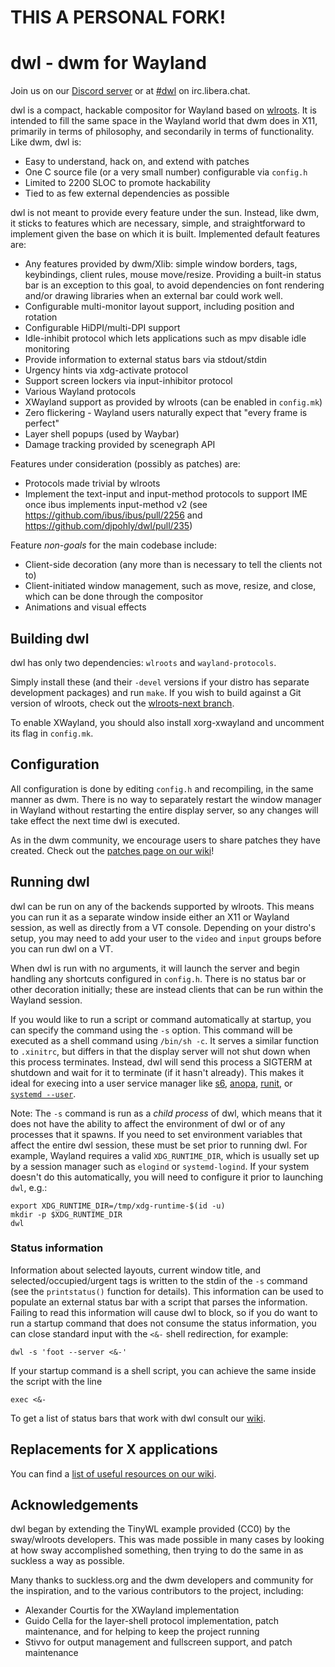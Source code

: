 # THIS A PERSONAL FORK!
# dwl - dwm for Wayland

Join us on our [Discord server](https://discord.gg/jJxZnrGPWN) or at [#dwl](https://web.libera.chat/?channels=#dwl) on irc.libera.chat.

dwl is a compact, hackable compositor for Wayland based on [wlroots](https://gitlab.freedesktop.org/wlroots/wlroots/). It is intended to fill the same space in the Wayland world that dwm does in X11, primarily in terms of philosophy, and secondarily in terms of functionality. Like dwm, dwl is:

- Easy to understand, hack on, and extend with patches
- One C source file (or a very small number) configurable via `config.h`
- Limited to 2200 SLOC to promote hackability
- Tied to as few external dependencies as possible

dwl is not meant to provide every feature under the sun. Instead, like dwm, it sticks to features which are necessary, simple, and straightforward to implement given the base on which it is built. Implemented default features are:

- Any features provided by dwm/Xlib: simple window borders, tags, keybindings, client rules, mouse move/resize. Providing a built-in status bar is an exception to this goal, to avoid dependencies on font rendering and/or drawing libraries when an external bar could work well.
- Configurable multi-monitor layout support, including position and rotation
- Configurable HiDPI/multi-DPI support
- Idle-inhibit protocol which lets applications such as mpv disable idle monitoring
- Provide information to external status bars via stdout/stdin
- Urgency hints via xdg-activate protocol
- Support screen lockers via input-inhibitor protocol
- Various Wayland protocols
- XWayland support as provided by wlroots (can be enabled in `config.mk`)
- Zero flickering - Wayland users naturally expect that "every frame is perfect"
- Layer shell popups (used by Waybar)
- Damage tracking provided by scenegraph API

Features under consideration (possibly as patches) are:

- Protocols made trivial by wlroots
- Implement the text-input and input-method protocols to support IME once ibus implements input-method v2 (see https://github.com/ibus/ibus/pull/2256 and https://github.com/djpohly/dwl/pull/235)

Feature *non-goals* for the main codebase include:

- Client-side decoration (any more than is necessary to tell the clients not to)
- Client-initiated window management, such as move, resize, and close, which can be done through the compositor
- Animations and visual effects

## Building dwl

dwl has only two dependencies: `wlroots` and `wayland-protocols`. 

Simply install these (and their `-devel` versions if your distro has separate development packages) and run `make`.  If you wish to build against a Git version of wlroots, check out the [wlroots-next branch](https://github.com/djpohly/dwl/tree/wlroots-next).

To enable XWayland, you should also install xorg-xwayland and uncomment its flag in `config.mk`.

## Configuration

All configuration is done by editing `config.h` and recompiling, in the same manner as dwm. There is no way to separately restart the window manager in Wayland without restarting the entire display server, so any changes will take effect the next time dwl is executed.

As in the dwm community, we encourage users to share patches they have created.  Check out the [patches page on our wiki](https://github.com/djpohly/dwl/wiki/Patches)!

## Running dwl

dwl can be run on any of the backends supported by wlroots. This means you can run it as a separate window inside either an X11 or Wayland session, as well as directly from a VT console. Depending on your distro's setup, you may need to add your user to the `video` and `input` groups before you can run dwl on a VT.

When dwl is run with no arguments, it will launch the server and begin handling any shortcuts configured in `config.h`. There is no status bar or other decoration initially; these are instead clients that can be run within the Wayland session.

If you would like to run a script or command automatically at startup, you can specify the command using the `-s` option. This command will be executed as a shell command using `/bin/sh -c`.  It serves a similar function to `.xinitrc`, but differs in that the display server will not shut down when this process terminates. Instead, dwl will send this process a SIGTERM at shutdown and wait for it to terminate (if it hasn't already). This makes it ideal for execing into a user service manager like [s6](https://skarnet.org/software/s6/), [anopa](https://jjacky.com/anopa/), [runit](http://smarden.org/runit/faq.html#userservices), or [`systemd --user`](https://wiki.archlinux.org/title/Systemd/User).

Note: The `-s` command is run as a *child process* of dwl, which means that it does not have the ability to affect the environment of dwl or of any processes that it spawns. If you need to set environment variables that affect the entire dwl session, these must be set prior to running dwl.  For example, Wayland requires a valid `XDG_RUNTIME_DIR`, which is usually set up by a session manager such as `elogind` or `systemd-logind`.  If your system doesn't do this automatically, you will need to configure it prior to launching `dwl`, e.g.:

    export XDG_RUNTIME_DIR=/tmp/xdg-runtime-$(id -u)
    mkdir -p $XDG_RUNTIME_DIR
    dwl

### Status information

Information about selected layouts, current window title, and selected/occupied/urgent tags is written to the stdin of the `-s` command (see the `printstatus()` function for details).  This information can be used to populate an external status bar with a script that parses the information.  Failing to read this information will cause dwl to block, so if you do want to run a startup command that does not consume the status information, you can close standard input with the `<&-` shell redirection, for example:

    dwl -s 'foot --server <&-'

If your startup command is a shell script, you can achieve the same inside the script with the line

    exec <&-

To get a list of status bars that work with dwl consult our [wiki](https://github.com/djpohly/dwl/wiki#compatible-status-bars).

## Replacements for X applications

You can find a [list of useful resources on our wiki](https://github.com/djpohly/dwl/wiki#migrating-from-x).

## Acknowledgements

dwl began by extending the TinyWL example provided (CC0) by the sway/wlroots developers. This was made possible in many cases by looking at how sway accomplished something, then trying to do the same in as suckless a way as possible.

Many thanks to suckless.org and the dwm developers and community for the inspiration, and to the various contributors to the project, including:

- Alexander Courtis for the XWayland implementation
- Guido Cella for the layer-shell protocol implementation, patch maintenance, and for helping to keep the project running
- Stivvo for output management and fullscreen support, and patch maintenance
